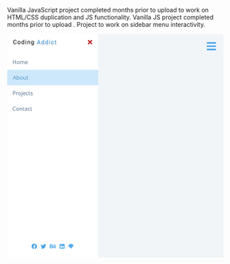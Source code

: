 Vanilla JavaScript project completed months prior to upload to work on HTML/CSS duplication and JS functionality. 
Vanilla JS project completed months prior to upload . Project to work on sidebar menu interactivity.

![Screen capture of Color Flipper homepage](./Project-Photo/FinalScreenCap-Sidebar.PNG)